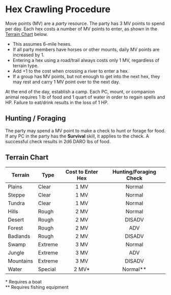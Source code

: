 # Hex Crawling Procedure

Move points (MV) are a _party_ resource. The party has 3 MV points to spend per day.
Each hex costs a number of MV points to enter, as shown in the [Terrain Chart](#terrain-chart) below.

- This assumes 6-mile hexes.
- If all party members have horses or other mounts, daily MV points are increased by 1.
- Entering a hex using a road/trail always costs only 1 MV, regardless of terrain type.
- Add +1 to the cost when crossing a river to enter a hex.
- If a group has MV points, but not enough to get into the next hex, they
may rest and carry 1 MV point over to the next day.

At the end of the day, establish a camp. Each PC, mount, or companion animal requires
1 lb of food and 1 quart of water in order to regain spells and HP. Failure to eat/drink
results in the loss of 1 HP.


## Hunting / Foraging

The party may spend a MV point to make a check to hunt or forage for food. If any PC in the party has the **Survival** skill,
it applies to the check. A successful check results in 2d6 DARO lbs of food.

## Terrain Chart

| Terrain | Type | Cost to Enter Hex | Hunting/Foraging Check |
|---------|------|:-----------------:|:----------------------:|
| Plains | Clear | 1 MV | Normal |
| Steppe | Clear | 1 MV | Normal |
| Tundra | Clear | 1 MV | Normal |
| Hills | Rough | 2 MV | Normal |
| Desert | Rough | 2 MV | DISADV |
| Forest | Rough | 2 MV | ADV |
| Badlands | Rough | 2 MV | DISADV |
| Swamp | Extreme | 3 MV | Normal |
| Jungle | Extreme | 3 MV | ADV |
| Mountains | Extreme | 3 MV | DISADV |
| Water | Special | 2 MV* | Normal** |

\* Requires a boat  
\*\* Requires fishing equipment
